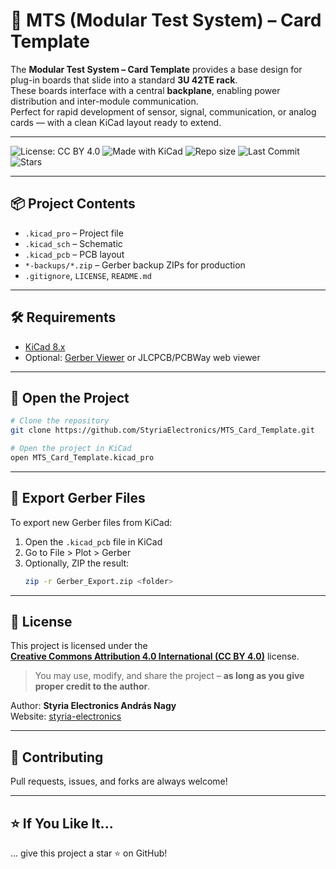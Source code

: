 # 🧩 MTS (Modular Test System) – Card Template

The **Modular Test System – Card Template** provides a base design for plug-in boards that slide into a standard **3U 42TE rack**.  
These boards interface with a central **backplane**, enabling power distribution and inter-module communication.  
Perfect for rapid development of sensor, signal, communication, or analog cards — with a clean KiCad layout ready to extend.

---

![License: CC BY 4.0](https://img.shields.io/badge/license-CC--BY--4.0-lightgrey.svg)
![Made with KiCad](https://img.shields.io/badge/Made%20with-KiCad-005cad?logo=kicad)
![Repo size](https://img.shields.io/github/repo-size/StyriaElectronics/MTS_Card_Template)
![Last Commit](https://img.shields.io/github/last-commit/StyriaElectronics/MTS_Card_Template)
![Stars](https://img.shields.io/github/stars/StyriaElectronics/MTS_Card_Template?style=social)

---

## 📦 Project Contents

- `.kicad_pro` – Project file
- `.kicad_sch` – Schematic
- `.kicad_pcb` – PCB layout
- `*-backups/*.zip` – Gerber backup ZIPs for production
- `.gitignore`, `LICENSE`, `README.md`

---

## 🛠 Requirements

- [KiCad 8.x](https://www.kicad.org/)
- Optional: [Gerber Viewer](https://gerbv.geda-project.org/) or JLCPCB/PCBWay web viewer

---

## 🚀 Open the Project

```bash
# Clone the repository
git clone https://github.com/StyriaElectronics/MTS_Card_Template.git

# Open the project in KiCad
open MTS_Card_Template.kicad_pro
```

---

## 🧪 Export Gerber Files

To export new Gerber files from KiCad:

1. Open the `.kicad_pcb` file in KiCad
2. Go to File > Plot > Gerber
3. Optionally, ZIP the result:
   ```bash
   zip -r Gerber_Export.zip <folder>
   ```

---

## 📃 License

This project is licensed under the  
**[Creative Commons Attribution 4.0 International (CC BY 4.0)](https://creativecommons.org/licenses/by/4.0/)** license.

> You may use, modify, and share the project – **as long as you give proper credit to the author**.

Author: **Styria Electronics András Nagy**  
Website: [styria-electronics](https://styria-electronics.at)

---

## 🤝 Contributing

Pull requests, issues, and forks are always welcome!

---

## ⭐️ If You Like It...

... give this project a star ⭐️ on GitHub!
